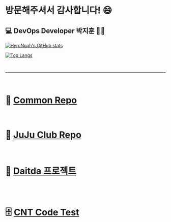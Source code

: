 # 방문해주셔서 감사합니다! 😄  

## :computer: DevOps Developer 박지훈 👨‍💻
[![HeroNoah's GitHub stats](https://github-readme-stats.vercel.app/api?username=heronoah&count_private=true&show_icons=true)](https://github.com/HeroNoah/heronoah)

[![Top Langs](https://github-readme-stats.vercel.app/api/top-langs/?username=heronoah&layout=compact&count_private=true&show_icons=true)](https://github.com/HeroNoah/heronoah)

<br />

---
<br />

# :speech_balloon: [Common Repo](https://github.com/HeroNoah/CNT_Common)
<br />

# :beer: [JuJu Club Repo](https://github.com/HeroNoah/CNT_JuJuClub)
<br />

# :office: [Daitda 프로젝트](https://github.com/users/HeroNoah/projects/5)
<br />
<br />

# :file_cabinet: [CNT Code Test](https://github.com/HeroNoah/CNT_React_TEST)
